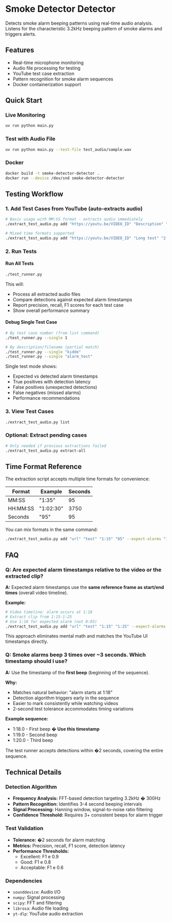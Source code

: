 # Smoke Detector Detector

Detects smoke alarm beeping patterns using real-time audio analysis. Listens for the characteristic 3.2kHz beeping pattern of smoke alarms and triggers alerts.

## Features

- Real-time microphone monitoring
- Audio file processing for testing
- YouTube test case extraction
- Pattern recognition for smoke alarm sequences
- Docker containerization support

## Quick Start

### Live Monitoring
```bash
uv run python main.py
```

### Test with Audio File
```bash
uv run python main.py --test-file test_audio/sample.wav
```

### Docker
```bash
docker build -t smoke-detector-detector .
docker run --device /dev/snd smoke-detector-detector
```

## Testing Workflow

### 1. Add Test Cases from YouTube (auto-extracts audio)
```bash
# Basic usage with MM:SS format - extracts audio immediately
./extract_test_audio.py add "https://youtu.be/VIDEO_ID" "Description" "1:15" "1:25" --expect-alarms "1:18,1:22"

# Mixed time formats supported
./extract_test_audio.py add "https://youtu.be/VIDEO_ID" "Long test" "2:30" "180" --expect-alarms "2:32,155,2:40"
```

### 2. Run Tests

#### Run All Tests
```bash
./test_runner.py
```

This will:
- Process all extracted audio files
- Compare detections against expected alarm timestamps
- Report precision, recall, F1 scores for each test case
- Show overall performance summary

#### Debug Single Test Case
```bash
# By test case number (from list command)
./test_runner.py --single 1

# By description/filename (partial match)
./test_runner.py --single "kidde"
./test_runner.py --single "alarm_test"
```

Single test mode shows:
- Expected vs detected alarm timestamps
- True positives with detection latency
- False positives (unexpected detections)  
- False negatives (missed alarms)
- Performance recommendations

### 3. View Test Cases
```bash
./extract_test_audio.py list
```

### Optional: Extract pending cases
```bash
# Only needed if previous extractions failed
./extract_test_audio.py extract-all
```

## Time Format Reference

The extraction script accepts multiple time formats for convenience:

| Format | Example | Seconds |
|--------|---------|---------|
| MM:SS | "1:35" | 95 |
| HH:MM:SS | "1:02:30" | 3750 |
| Seconds | "95" | 95 |

You can mix formats in the same command:
```bash
./extract_test_audio.py add "url" "test" "1:15" "85" --expect-alarms "1:18,80"
```

## FAQ

### Q: Are expected alarm timestamps relative to the video or the extracted clip?
**A:** Expected alarm timestamps use the **same reference frame as start/end times** (overall video timeline).

**Example:**
```bash
# Video timeline: alarm occurs at 1:18
# Extract clip from 1:15-1:25 
# Use 1:18 for expected alarm (not 0:03)
./extract_test_audio.py add "url" "test" "1:15" "1:25" --expect-alarms "1:18"
```

This approach eliminates mental math and matches the YouTube UI timestamps directly.

### Q: Smoke alarms beep 3 times over ~3 seconds. Which timestamp should I use?
**A:** Use the timestamp of the **first beep** (beginning of the sequence).

**Why:**
- Matches natural behavior: "alarm starts at 1:18"
- Detection algorithm triggers early in the sequence
- Easier to mark consistently while watching videos
- 2-second test tolerance accommodates timing variations

**Example sequence:**
- 1:18.0 - First beep � **Use this timestamp**
- 1:19.0 - Second beep
- 1:20.0 - Third beep

The test runner accepts detections within �2 seconds, covering the entire sequence.

## Technical Details

### Detection Algorithm
- **Frequency Analysis:** FFT-based detection targeting 3.2kHz � 300Hz
- **Pattern Recognition:** Identifies 3-4 second beeping intervals
- **Signal Processing:** Hanning window, signal-to-noise ratio filtering
- **Confidence Threshold:** Requires 3+ consistent beeps for alarm trigger

### Test Validation
- **Tolerance:** �2 seconds for alarm matching
- **Metrics:** Precision, recall, F1 score, detection latency
- **Performance Thresholds:**
  - Excellent: F1 e 0.9
  - Good: F1 e 0.8  
  - Acceptable: F1 e 0.6

### Dependencies
- `sounddevice`: Audio I/O
- `numpy`: Signal processing
- `scipy`: FFT and filtering
- `librosa`: Audio file loading
- `yt-dlp`: YouTube audio extraction